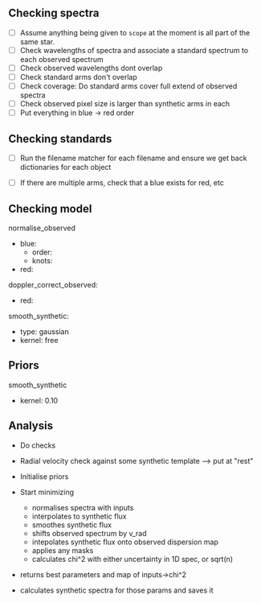 
Checking spectra
--------
- [ ] Assume anything being given to ``scope`` at the moment is all part of the same star.
- [ ] Check wavelengths of spectra and associate a standard spectrum to each observed spectrum
- [ ] Check observed wavelengths dont overlap
- [ ] Check standard arms don't overlap
- [ ] Check coverage: Do standard arms cover full extend of observed spectra
- [ ] Check observed pixel size is larger than synthetic arms in each
- [ ] Put everything in blue -> red order

Checking standards
------------------
- [ ] Run the filename matcher for each filename and ensure we get back dictionaries for each object
- [ ] If there are multiple arms, check that a blue exists for red, etc


Checking model
--------------
normalise_observed
 - blue:
   - order:
   - knots:
 - red:

doppler_correct_observed:
 - red:

smooth_synthetic:
 - type: gaussian
 - kernel: free


Priors
------
smooth_synthetic
 - kernel: 0.10




Analysis
--------
- Do checks

- Radial velocity check against some synthetic template --> put at "rest"

- Initialise priors
- Start minimizing
   + normalises spectra with inputs
   + interpolates to synthetic flux
   + smoothes synthetic flux
   + shifts observed spectrum by v_rad
   + intepolates synthetic flux onto observed dispersion map
   + applies any masks
   + calculates chi^2 with either uncertainty in 1D spec, or sqrt(n)

- returns best parameters and map of inputs->chi^2
- calculates synthetic spectra for those params and saves it

